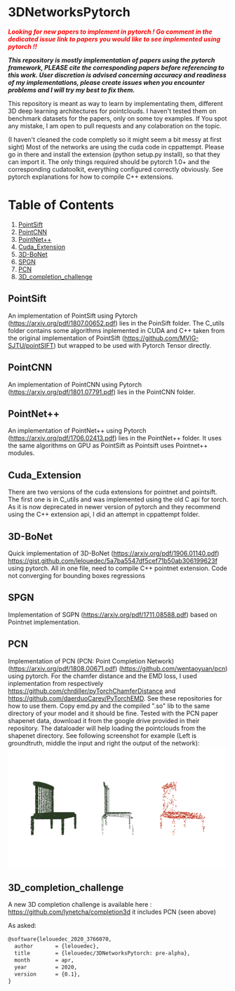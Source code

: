 

# 3DNetworksPytorch



<span style="color:red">***Looking for new papers to implement in pytorch ! Go comment in the dedicated issue link to papers you would like to see implemented using pytorch !!***</span>

***This repository is mostly implementation of papers using the pytorch framework, PLEASE cite the corresponding papers before referencing to this work. User discretion is advised concerning accuracy and readiness of my implementations, please create issues when you encounter problems and I will try my best to fix them.***


This repository is meant as way to learn by implementating them, different 3D deep learning architectures for pointclouds. I haven't tested them on benchmark datasets for the papers, only on some toy examples. If You spot any mistake, I am open to pull requests and any colaboration on the topic.

(I haven't cleaned the code completly so it might seem a bit messy at first sight)
Most of the networks are using the cuda code in cppattempt. Please go in there and install the extension (python setup.py install), so that they can import it.
The only things required should be pytorch 1.0+ and the corresponding cudatoolkit, everything configured correctly obviously. See pytorch explanations for how to compile C++ extensions.

# Table of Contents
1. [PointSift](#PointSift)
2. [PointCNN](#PointCNN)
3. [PointNet++](#PointNet++)
4. [Cuda_Extension](#Cuda_Extension)
5. [3D-BoNet](#3D-BoNet)
6. [SPGN](#SPGN)
7. [PCN](#PCN)
8. [3D_completion_challenge](#3D_completion_challenge)




## PointSift
An implementation of PointSift using Pytorch (https://arxiv.org/pdf/1807.00652.pdf) lies in the PoinSift folder.
The C_utils folder contains some algorithms inplemented in CUDA and C++ taken from the original implementation of PointSift (https://github.com/MVIG-SJTU/pointSIFT) but wrapped to be used with Pytorch Tensor directly.

## PointCNN
An implementation of PointCNN using Pytorch (https://arxiv.org/pdf/1801.07791.pdf) lies in the PointCNN folder.

## PointNet++
An implementation of PointNet++ using Pytorch (https://arxiv.org/pdf/1706.02413.pdf) lies in the PointNet++ folder.
It uses the same algorithms on GPU as PointSift as Pointsift uses Pointnet++ modules.


## Cuda_Extension
There are two versions of the cuda extensions for pointnet and pointsift. The first one is in C_utils and was implemented using the old C api for torch. As it is now deprecated in newer version of pytorch and they recommend using the C++ extension api, I did an attempt in cppattempt folder.

## 3D-BoNet

Quick implementation of 3D-BoNet (https://arxiv.org/pdf/1906.01140.pdf) https://gist.github.com/lelouedec/5a7ba5547df5cef71b50ab306199623f using pytorch. All in one file, need to compile C++ pointnet extension. Code not converging for bounding boxes regressions

## SPGN

Implementation of SGPN (https://arxiv.org/pdf/1711.08588.pdf) based on Pointnet implementation.


## PCN
Implementation of PCN (PCN: Point Completion Network) (https://arxiv.org/pdf/1808.00671.pdf) (https://github.com/wentaoyuan/pcn) using pytorch. For the chamfer distance and the EMD loss, I used inplementation from respectively https://github.com/chrdiller/pyTorchChamferDistance and https://github.com/daerduoCarey/PyTorchEMD. See these repositories for how to use them. Copy emd.py and the compiled ".so" lib to the same directory of your model and it should be fine. 
Tested with the PCN paper shapenet data, download it from the google drive provided in their repository. The dataloader will help loading the pointclouds from the shapenet directory. See following screenshot for example (Left is groundtruth, middle the input and right the output of the network): 
![Example for pcn](./PCN/example.png)


## 3D_completion_challenge
A new 3D completion challenge is available here : https://github.com/lynetcha/completion3d it includes PCN (seen above)




As asked:
```
@software{lelouedec_2020_3766070,
  author       = {lelouedec},
  title        = {lelouedec/3DNetworksPytorch: pre-alpha},
  month        = apr,
  year         = 2020,
  version      = {0.1},
}
 ```
